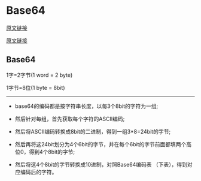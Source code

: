 # Base64

[原文链接](https://blog.csdn.net/wanlixingzhe/article/details/7107923)

[原文链接](http://www.cnblogs.com/hongru/archive/2012/01/14/2321397.html)

## Base64

1字=2字节(1 word = 2 byte) 

1字节=8位(1 byte = 8bit) 

--------------------- 

* base64的编码都是按字符串长度，以每3个8bit的字符为一组;

* 然后针对每组，首先获取每个字符的ASCII编码;

* 然后将ASCII编码转换成8bit的二进制，得到一组3*8=24bit的字节;

* 然后再将这24bit划分为4个6bit的字节，并在每个6bit的字节前面都填两个高位0，得到4个8bit的字节;

* 然后将这4个8bit的字节转换成10进制，对照Base64编码表 （下表），得到对应编码后的字符。
